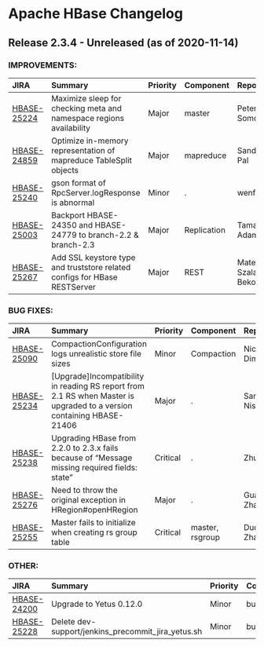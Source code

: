 
<!---
# Licensed to the Apache Software Foundation (ASF) under one
# or more contributor license agreements.  See the NOTICE file
# distributed with this work for additional information
# regarding copyright ownership.  The ASF licenses this file
# to you under the Apache License, Version 2.0 (the
# "License"); you may not use this file except in compliance
# with the License.  You may obtain a copy of the License at
#
#     http://www.apache.org/licenses/LICENSE-2.0
#
# Unless required by applicable law or agreed to in writing, software
# distributed under the License is distributed on an "AS IS" BASIS,
# WITHOUT WARRANTIES OR CONDITIONS OF ANY KIND, either express or implied.
# See the License for the specific language governing permissions and
# limitations under the License.
-->
# Apache HBase Changelog

## Release 2.3.4 - Unreleased (as of 2020-11-14)



### IMPROVEMENTS:

| JIRA | Summary | Priority | Component | Reporter | Contributor |
|:---- |:---- | :--- |:---- |:---- |:---- |
| [HBASE-25224](https://issues.apache.org/jira/browse/HBASE-25224) | Maximize sleep for checking meta and namespace regions availability |  Major | master | Peter Somogyi | Peter Somogyi |
| [HBASE-24859](https://issues.apache.org/jira/browse/HBASE-24859) | Optimize in-memory representation of mapreduce TableSplit objects |  Major | mapreduce | Sandeep Pal | Sandeep Pal |
| [HBASE-25240](https://issues.apache.org/jira/browse/HBASE-25240) | gson format of RpcServer.logResponse is abnormal |  Minor | . | wenfeiyi666 | wenfeiyi666 |
| [HBASE-25003](https://issues.apache.org/jira/browse/HBASE-25003) | Backport HBASE-24350 and HBASE-24779 to branch-2.2 & branch-2.3 |  Major | Replication | Tamas Adami | Tamas Adami |
| [HBASE-25267](https://issues.apache.org/jira/browse/HBASE-25267) | Add SSL keystore type and truststore related configs for HBase RESTServer |  Major | REST | Mate Szalay-Beko | Mate Szalay-Beko |


### BUG FIXES:

| JIRA | Summary | Priority | Component | Reporter | Contributor |
|:---- |:---- | :--- |:---- |:---- |:---- |
| [HBASE-25090](https://issues.apache.org/jira/browse/HBASE-25090) | CompactionConfiguration logs unrealistic store file sizes |  Minor | Compaction | Nick Dimiduk | Zhuoyue Huang |
| [HBASE-25234](https://issues.apache.org/jira/browse/HBASE-25234) | [Upgrade]Incompatibility in reading RS report from 2.1 RS when Master is upgraded to a version containing HBASE-21406 |  Major | . | Sanjeet Nishad | Michael Stack |
| [HBASE-25238](https://issues.apache.org/jira/browse/HBASE-25238) | Upgrading HBase from 2.2.0 to 2.3.x fails because of “Message missing required fields: state” |  Critical | . | Zhuqi Jin | Michael Stack |
| [HBASE-25276](https://issues.apache.org/jira/browse/HBASE-25276) | Need to throw the original exception in HRegion#openHRegion |  Major | . | Guanghao Zhang | niuyulin |
| [HBASE-25255](https://issues.apache.org/jira/browse/HBASE-25255) | Master fails to initialize when creating rs group table |  Critical | master, rsgroup | Duo Zhang | Duo Zhang |


### OTHER:

| JIRA | Summary | Priority | Component | Reporter | Contributor |
|:---- |:---- | :--- |:---- |:---- |:---- |
| [HBASE-24200](https://issues.apache.org/jira/browse/HBASE-24200) | Upgrade to Yetus 0.12.0 |  Minor | build | Nick Dimiduk | Nick Dimiduk |
| [HBASE-25228](https://issues.apache.org/jira/browse/HBASE-25228) | Delete dev-support/jenkins\_precommit\_jira\_yetus.sh |  Minor | build | Nick Dimiduk | Nick Dimiduk |



